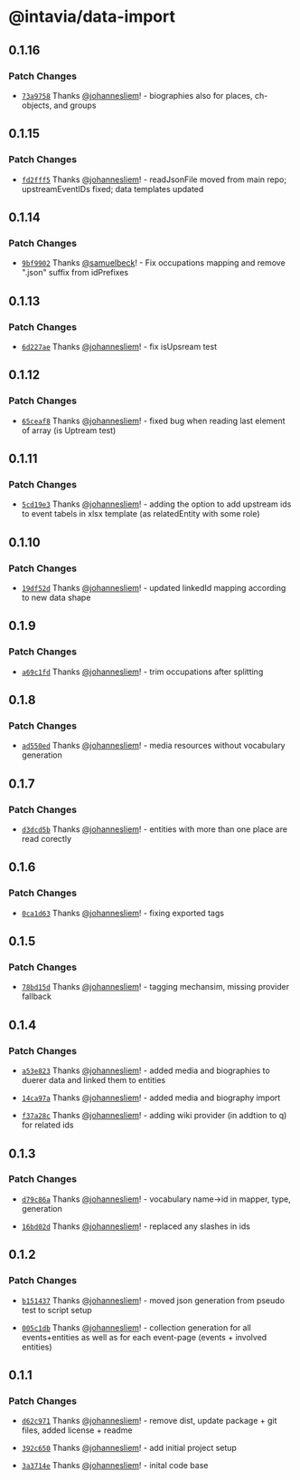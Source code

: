 # @intavia/data-import

## 0.1.16

### Patch Changes

-   [`73a9758`](https://github.com/InTaVia/data-import/commit/73a9758079d0fcb6b6daa2739e548d0ed84ce7d0) Thanks [@johannesliem](https://github.com/johannesliem)! - biographies also for places, ch-objects, and groups

## 0.1.15

### Patch Changes

-   [`fd2fff5`](https://github.com/InTaVia/data-import/commit/fd2fff5ba4a5deec97b71984d3727b9a173fdc08) Thanks [@johannesliem](https://github.com/johannesliem)! - readJsonFile moved from main repo; upstreamEventIDs fixed; data templates updated

## 0.1.14

### Patch Changes

-   [`9bf9902`](https://github.com/InTaVia/data-import/commit/9bf99026275f38b7a59ce6f8b3c4e28e5d1e4dcf) Thanks [@samuelbeck](https://github.com/samuelbeck)! - Fix occupations mapping and remove ".json" suffix from idPrefixes

## 0.1.13

### Patch Changes

-   [`6d227ae`](https://github.com/InTaVia/data-import/commit/6d227ae99601515c1ff5141e0de9808e94e93452) Thanks [@johannesliem](https://github.com/johannesliem)! - fix isUpsream test

## 0.1.12

### Patch Changes

-   [`65ceaf8`](https://github.com/InTaVia/data-import/commit/65ceaf8a702ad55ffc00d74b969924f19fe094cc) Thanks [@johannesliem](https://github.com/johannesliem)! - fixed bug when reading last element of array (is Uptream test)

## 0.1.11

### Patch Changes

-   [`5cd19e3`](https://github.com/InTaVia/data-import/commit/5cd19e39909570bb1b1dbc9c891122cdc711290b) Thanks [@johannesliem](https://github.com/johannesliem)! - adding the option to add upstream ids to event tabels in xlsx template (as relatedEntity with some role)

## 0.1.10

### Patch Changes

-   [`19df52d`](https://github.com/InTaVia/data-import/commit/19df52d5f7fe4c36b925f7d89e17922108126721) Thanks [@johannesliem](https://github.com/johannesliem)! - updated linkedId mapping according to new data shape

## 0.1.9

### Patch Changes

-   [`a69c1fd`](https://github.com/InTaVia/data-import/commit/a69c1fd24a2b70f676401afcc28ac8b7573d1a73) Thanks [@johannesliem](https://github.com/johannesliem)! - trim occupations after splitting

## 0.1.8

### Patch Changes

-   [`ad550ed`](https://github.com/InTaVia/data-import/commit/ad550eda1ab5830a3bca831be9b091eb56af28cd) Thanks [@johannesliem](https://github.com/johannesliem)! - media resources without vocabulary generation

## 0.1.7

### Patch Changes

-   [`d3dcd5b`](https://github.com/InTaVia/data-import/commit/d3dcd5bb2937e172ac230c24940e6641ef5c6f1c) Thanks [@johannesliem](https://github.com/johannesliem)! - entities with more than one place are read corectly

## 0.1.6

### Patch Changes

-   [`0ca1d63`](https://github.com/InTaVia/data-import/commit/0ca1d6386061644f61fa27bf7681b87de20de297) Thanks [@johannesliem](https://github.com/johannesliem)! - fixing exported tags

## 0.1.5

### Patch Changes

-   [`78bd15d`](https://github.com/InTaVia/data-import/commit/78bd15d2ab8365ef01b290e53e2902cbb16ece78) Thanks [@johannesliem](https://github.com/johannesliem)! - tagging mechansim, missing provider fallback

## 0.1.4

### Patch Changes

-   [`a53e823`](https://github.com/InTaVia/data-import/commit/a53e8238b0bb11cdc14317a1d958e420be899a59) Thanks [@johannesliem](https://github.com/johannesliem)! - added media and biographies to duerer data and linked them to entities

-   [`14ca97a`](https://github.com/InTaVia/data-import/commit/14ca97acb7f08e2f555f1c71c992c585616bef29) Thanks [@johannesliem](https://github.com/johannesliem)! - added media and biography import

-   [`f37a28c`](https://github.com/InTaVia/data-import/commit/f37a28c0501365d4699e7123410e2a15002d9a63) Thanks [@johannesliem](https://github.com/johannesliem)! - adding wiki provider (in addtion to q) for related ids

## 0.1.3

### Patch Changes

-   [`d79c86a`](https://github.com/InTaVia/data-import/commit/d79c86a3f719a76f06aefb7a81808dfa200b70c5) Thanks [@johannesliem](https://github.com/johannesliem)! - vocabulary name->id in mapper, type, generation

-   [`16bd02d`](https://github.com/InTaVia/data-import/commit/16bd02dc102c15a23469144057a8eb3ef88589f1) Thanks [@johannesliem](https://github.com/johannesliem)! - replaced any slashes in ids

## 0.1.2

### Patch Changes

-   [`b151437`](https://github.com/InTaVia/data-import/commit/b151437ddcf062150c73bfb6d6aed0e3b7235c04) Thanks [@johannesliem](https://github.com/johannesliem)! - moved json generation from pseudo test to script setup

-   [`005c1db`](https://github.com/InTaVia/data-import/commit/005c1db357e36fdf325a71ccc17d5e0ee74be1b5) Thanks [@johannesliem](https://github.com/johannesliem)! - collection generation for all events+entities as well as for each event-page (events + involved entities)

## 0.1.1

### Patch Changes

-   [`d62c971`](https://github.com/InTaVia/data-import/commit/d62c971f153b31d4a2bbd5fecd3f72de527394d0) Thanks [@johannesliem](https://github.com/johannesliem)! - remove dist, update package + git files, added license + readme

-   [`392c650`](https://github.com/InTaVia/data-import/commit/392c6503725a9508bd7c2654cb4ccaf8e404c3d8) Thanks [@johannesliem](https://github.com/johannesliem)! - add initial project setup

-   [`3a3714e`](https://github.com/InTaVia/data-import/commit/3a3714ef0201bfc5ee77ca57298c18f0873419e6) Thanks [@johannesliem](https://github.com/johannesliem)! - inital code base
